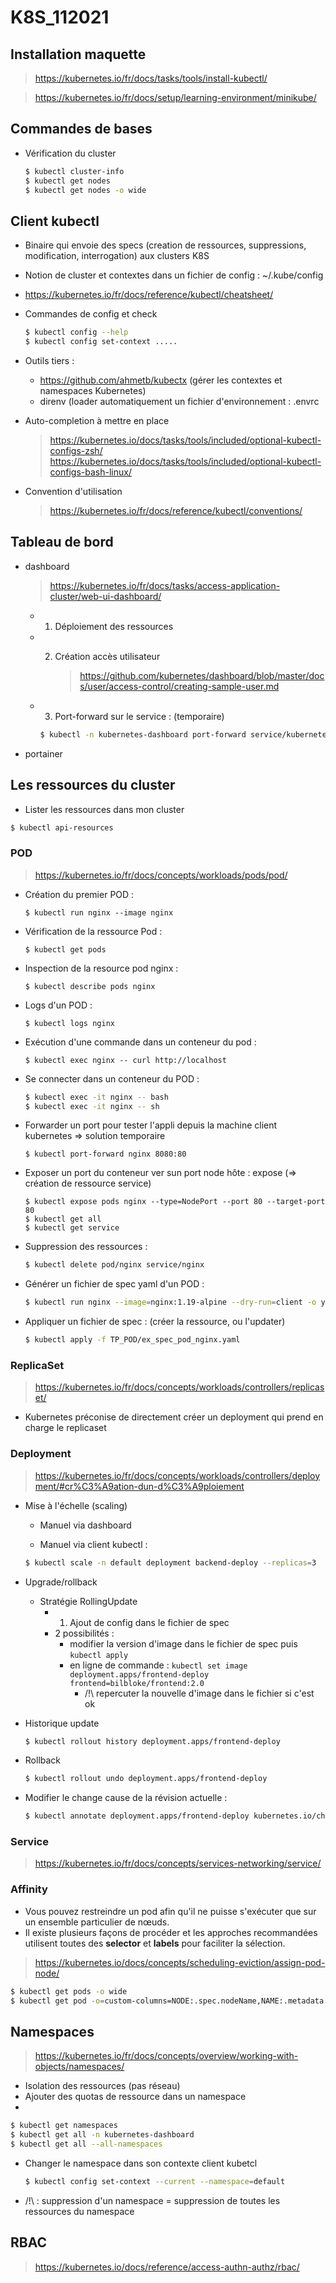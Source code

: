 # K8S_112021

## Installation maquette

> https://kubernetes.io/fr/docs/tasks/tools/install-kubectl/

> https://kubernetes.io/fr/docs/setup/learning-environment/minikube/

## Commandes de bases

- Vérification du cluster

    ```bash
    $ kubectl cluster-info
    $ kubectl get nodes
    $ kubectl get nodes -o wide
    ```

## Client kubectl

- Binaire qui envoie des specs (creation de ressources, suppressions, modification, interrogation) aux clusters K8S

- Notion de cluster et contextes dans un fichier de config : ~/.kube/config

- https://kubernetes.io/fr/docs/reference/kubectl/cheatsheet/

- Commandes de config et check 

    ```bash
    $ kubectl config --help
    $ kubectl config set-context .....
    ```

- Outils tiers :

    - https://github.com/ahmetb/kubectx (gérer les contextes et namespaces Kubernetes)
    - direnv (loader automatiquement un fichier d'environnement : .envrc


- Auto-completion à mettre en place


    > https://kubernetes.io/docs/tasks/tools/included/optional-kubectl-configs-zsh/
    > https://kubernetes.io/docs/tasks/tools/included/optional-kubectl-configs-bash-linux/

- Convention d'utilisation

    > https://kubernetes.io/fr/docs/reference/kubectl/conventions/


## Tableau de bord

- dashboard

    > https://kubernetes.io/fr/docs/tasks/access-application-cluster/web-ui-dashboard/

    - 1. Déploiement des ressources
    - 2. Création accès utilisateur

           > https://github.com/kubernetes/dashboard/blob/master/docs/user/access-control/creating-sample-user.md

    - 3. Port-forward sur le service : (temporaire)

        ```bash
        $ kubectl -n kubernetes-dashboard port-forward service/kubernetes-dashboard 8080:443
        ```

- portainer



## Les ressources du cluster

- Lister les ressources dans mon cluster 

```bash
$ kubectl api-resources
```

### POD

> https://kubernetes.io/fr/docs/concepts/workloads/pods/pod/

- Création du premier POD :

   ```$ kubectl run nginx --image nginx```

- Vérification de la ressource Pod : 

   ```$ kubectl get pods```

- Inspection de la resource pod nginx :

  ```$ kubectl describe pods nginx```

- Logs d'un POD :

   ```$ kubectl logs nginx```

- Exécution d'une commande dans un conteneur du pod :

   ```$ kubectl exec nginx -- curl http://localhost```

- Se connecter dans un conteneur du POD :

    ```bash
    $ kubectl exec -it nginx -- bash
    $ kubectl exec -it nginx -- sh
    ```

- Forwarder un port pour tester l'appli depuis la machine client kubernetes => solution temporaire

    ```
    $ kubectl port-forward nginx 8080:80
    ```

- Exposer un port du conteneur ver sun port node hôte : expose (=> création de ressource service)

    ```
    $ kubectl expose pods nginx --type=NodePort --port 80 --target-port 80
    $ kubectl get all
    $ kubectl get service
    ```

- Suppression des ressources :

    ```bash
    $ kubectl delete pod/nginx service/nginx
    ```

- Générer un fichier de spec yaml d'un POD :

    ```bash
    $ kubectl run nginx --image=nginx:1.19-alpine --dry-run=client -o yaml > ex_spec_pod_nginx.yaml
    ```

- Appliquer un fichier de spec : (créer la ressource, ou l'updater)

    ```bash
    $ kubectl apply -f TP_POD/ex_spec_pod_nginx.yaml
    ```

### ReplicaSet

> https://kubernetes.io/fr/docs/concepts/workloads/controllers/replicaset/

- Kubernetes préconise de directement créer un deployment qui prend en charge le replicaset

### Deployment

> https://kubernetes.io/fr/docs/concepts/workloads/controllers/deployment/#cr%C3%A9ation-dun-d%C3%A9ploiement

- Mise à l'échelle (scaling)

  - Manuel via dashboard

  - Manuel via client kubectl :
  ```bash
  $ kubectl scale -n default deployment backend-deploy --replicas=3
  ```


- Upgrade/rollback

    - Stratégie RollingUpdate
        - 1. Ajout de config dans le fichier de spec
        - 2 possibilités : 
            - modifier la version d'image dans le fichier de spec puis ```kubectl apply```
            - en ligne de commande : ```kubectl set image deployment.apps/frontend-deploy frontend=bilbloke/frontend:2.0```
                - /!\ repercuter la nouvelle d'image dans le fichier si c'est ok


- Historique update

    ```bash
    $ kubectl rollout history deployment.apps/frontend-deploy
    ```

- Rollback

    ```bash
    $ kubectl rollout undo deployment.apps/frontend-deploy
    ```

- Modifier le change cause de la révision actuelle :

   ```bash
   $ kubectl annotate deployment.apps/frontend-deploy kubernetes.io/change-cause="Image frontend:1.0"
   ```

### Service 

> https://kubernetes.io/fr/docs/concepts/services-networking/service/


### Affinity

- Vous pouvez restreindre un pod afin qu'il ne puisse s'exécuter que sur un ensemble particulier de nœuds. 
- Il existe plusieurs façons de procéder et les approches recommandées utilisent toutes des **selector** et **labels** pour faciliter la sélection.

> https://kubernetes.io/docs/concepts/scheduling-eviction/assign-pod-node/

```bash
$ kubectl get pods -o wide
$ kubectl get pod -o=custom-columns=NODE:.spec.nodeName,NAME:.metadata.name
```

## Namespaces

> https://kubernetes.io/fr/docs/concepts/overview/working-with-objects/namespaces/

- Isolation des ressources (pas réseau)
- Ajouter des quotas de ressource dans un namespace
- 

```bash
$ kubectl get namespaces
$ kubectl get all -n kubernetes-dashboard
$ kubectl get all --all-namespaces
```

- Changer le namespace dans son contexte client kubetcl 

   ```bash
   $ kubectl config set-context --current --namespace=default
   ```

- /!\ : suppression d'un namespace = suppression de toutes les ressources du namespace


## RBAC

> https://kubernetes.io/docs/reference/access-authn-authz/rbac/
